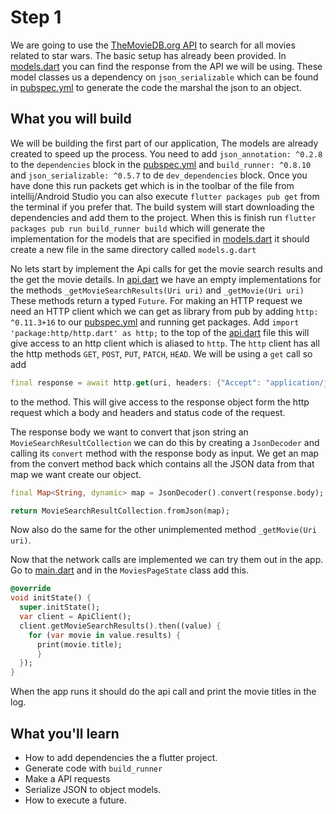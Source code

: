 # Step 1
We are going to use the [TheMovieDB.org API](https://developers.themoviedb.org/3/search/search-movies) to search for all movies related to star wars.
The basic setup has already been provided. In [models.dart](lib/models/models.dart) you can find the response from the API we will be using. 
These model classes us a dependency on `json_serializable` which can be found in [pubspec.yml](pubspec.yaml) to generate the code the marshal the json to an object.

## What you will build
We will be building the first part of our application, The models are already created to speed up the process.
You need to add `json_annotation: ^0.2.8` to the `dependencies` block in the [pubspec.yml](pubspec.yaml) and `build_runner: ^0.8.10` and `json_serializable: ^0.5.7` to de `dev_dependencies` block.
Once you have done this run packets get which is in the toolbar of the file from intellij/Android Studio you can also execute `flutter packages pub get` from the terminal if you prefer that. 
The build system will start downloading the dependencies and add them to the project. 
When this is finish run `flutter packages pub run build_runner build` which will generate the implementation for the models that are specified in [models.dart](lib/models/models.dart) it should create a new file in the same directory called `models.g.dart` 

No lets start by implement the Api calls for get the movie search results and the get the movie details.
In [api.dart](lib/services/api.dart) we have an empty implementations for the methods `_getMovieSearchResults(Uri uri)` and `_getMovie(Uri uri)` These methods return a typed `Future`.
For making an HTTP request we need an HTTP client which we can get as library from pub by adding `http: ^0.11.3+16` to our [pubspec.yml](pubspec.yaml) and running get packages.
Add `import 'package:http/http.dart' as http;` to the top of the [api.dart](lib/services/api.dart) file this will give access to an http client which is aliased to `http`.
The `http` client has all the http methods `GET`, `POST`, `PUT`, `PATCH`, `HEAD`. We will be using a `get` call so add 

```dart
final response = await http.get(uri, headers: {"Accept": "application/json"});
``` 
to the method. This will give access to the response object form the http request which a body and headers and status code of the request.

The response body we want to convert that json string an `MovieSearchResultCollection` we can do this by creating a `JsonDecoder` and calling its `convert` method with the response body as input.
We get an map from the convert method back which contains all the JSON data from that map we want create our object.

```dart
final Map<String, dynamic> map = JsonDecoder().convert(response.body);

return MovieSearchResultCollection.fromJson(map);
```
                                                                                                            
Now also do the same for the other unimplemented method `_getMovie(Uri uri)`.

Now that the network calls are implemented we can try them out in the app. Go to [main.dart](lib/main.dart) and in the `MoviesPageState` class add this.

```dart
@override
void initState() {
  super.initState();
  var client = ApiClient();
  client.getMovieSearchResults().then((value) {
    for (var movie in value.results) {
      print(movie.title);
      }
  });
}
```

When the app runs it should do the api call and print the movie titles in the log.

## What you'll learn
* How to add dependencies the a flutter project.
* Generate code with `build_runner`
* Make a API requests
* Serialize JSON to object models.
* How to execute a future.